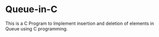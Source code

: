 # Queue-in-C
This is a C Program to Implement insertion and deletion of elements in Queue using C programming.
